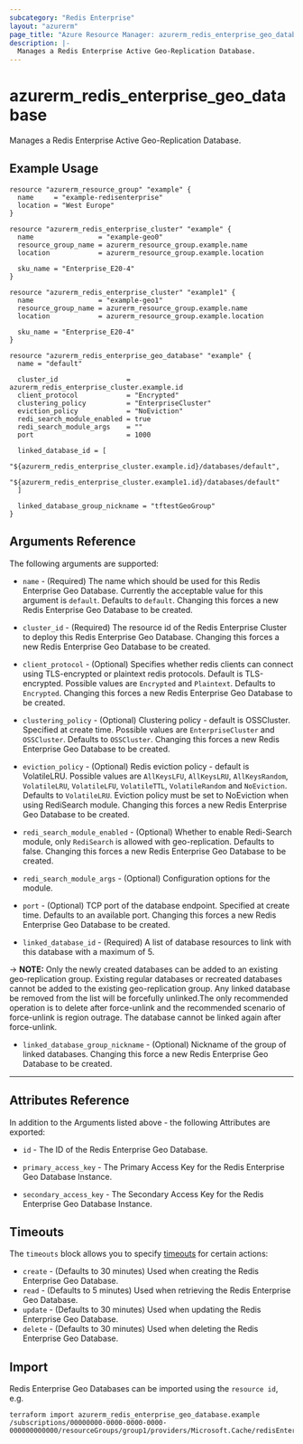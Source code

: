 ```yaml
---
subcategory: "Redis Enterprise"
layout: "azurerm"
page_title: "Azure Resource Manager: azurerm_redis_enterprise_geo_database"
description: |-
  Manages a Redis Enterprise Active Geo-Replication Database.
---
```


# azurerm_redis_enterprise_geo_database

Manages a Redis Enterprise Active Geo-Replication Database.

## Example Usage

```hcl
resource "azurerm_resource_group" "example" {
  name     = "example-redisenterprise"
  location = "West Europe"
}

resource "azurerm_redis_enterprise_cluster" "example" {
  name                = "example-geo0"
  resource_group_name = azurerm_resource_group.example.name
  location            = azurerm_resource_group.example.location

  sku_name = "Enterprise_E20-4"
}

resource "azurerm_redis_enterprise_cluster" "example1" {
  name                = "example-geo1"
  resource_group_name = azurerm_resource_group.example.name
  location            = azurerm_resource_group.example.location

  sku_name = "Enterprise_E20-4"
}

resource "azurerm_redis_enterprise_geo_database" "example" {
  name = "default"

  cluster_id                 = azurerm_redis_enterprise_cluster.example.id
  client_protocol            = "Encrypted"
  clustering_policy          = "EnterpriseCluster"
  eviction_policy            = "NoEviction"
  redi_search_module_enabled = true
  redi_search_module_args    = ""
  port                       = 1000

  linked_database_id = [
    "${azurerm_redis_enterprise_cluster.example.id}/databases/default",
    "${azurerm_redis_enterprise_cluster.example1.id}/databases/default"
  ]

  linked_database_group_nickname = "tftestGeoGroup"
}
```

## Arguments Reference

The following arguments are supported:

* `name` - (Required) The name which should be used for this Redis Enterprise Geo Database. Currently the acceptable value for this argument is `default`. Defaults to `default`. Changing this forces a new Redis Enterprise Geo Database to be created.

* `cluster_id` - (Required) The resource id of the Redis Enterprise Cluster to deploy this Redis Enterprise Geo Database. Changing this forces a new Redis Enterprise Geo Database to be created.

* `client_protocol` - (Optional) Specifies whether redis clients can connect using TLS-encrypted or plaintext redis protocols. Default is TLS-encrypted. Possible values are `Encrypted` and `Plaintext`. Defaults to `Encrypted`. Changing this forces a new Redis Enterprise Geo Database to be created.

* `clustering_policy` - (Optional) Clustering policy - default is OSSCluster. Specified at create time. Possible values are `EnterpriseCluster` and `OSSCluster`. Defaults to `OSSCluster`. Changing this forces a new Redis Enterprise Geo Database to be created.

* `eviction_policy` - (Optional) Redis eviction policy - default is VolatileLRU. Possible values are `AllKeysLFU`, `AllKeysLRU`, `AllKeysRandom`, `VolatileLRU`, `VolatileLFU`, `VolatileTTL`, `VolatileRandom` and `NoEviction`. Defaults to `VolatileLRU`. Eviction policy must be set to NoEviction when using RediSearch module. Changing this forces a new Redis Enterprise Geo Database to be created.

* `redi_search_module_enabled` - (Optional) Whether to enable Redi-Search module, only `RediSearch` is allowed with geo-replication. Defaults to false. Changing this forces a new Redis Enterprise Geo Database to be created.

* `redi_search_module_args` - (Optional) Configuration options for the module. 

* `port` - (Optional) TCP port of the database endpoint. Specified at create time. Defaults to an available port. Changing this forces a new Redis Enterprise Geo Database to be created.

* `linked_database_id` - (Required) A list of database resources to link with this database with a maximum of 5.

-> **NOTE:** Only the newly created databases can be added to an existing geo-replication group. Existing regular databases or recreated databases cannot be added to the existing geo-replication group. Any linked database be removed from the list will be forcefully unlinked.The only recommended operation is to delete after force-unlink and the recommended scenario of force-unlink is region outrage. The database cannot be linked again after force-unlink.

* `linked_database_group_nickname` - (Optional) Nickname of the group of linked databases. Changing this force a new Redis Enterprise Geo Database to be created.

---

## Attributes Reference

In addition to the Arguments listed above - the following Attributes are exported:

* `id` - The ID of the Redis Enterprise Geo Database.

* `primary_access_key` - The Primary Access Key for the Redis Enterprise Geo Database Instance.

* `secondary_access_key` - The Secondary Access Key for the Redis Enterprise Geo Database Instance.

## Timeouts

The `timeouts` block allows you to specify [timeouts](https://www.terraform.io/docs/configuration/resources.html#timeouts) for certain actions:

* `create` - (Defaults to 30 minutes) Used when creating the Redis Enterprise Geo Database.
* `read` - (Defaults to 5 minutes) Used when retrieving the Redis Enterprise Geo Database.
* `update` - (Defaults to 30 minutes) Used when updating the Redis Enterprise Geo Database.
* `delete` - (Defaults to 30 minutes) Used when deleting the Redis Enterprise Geo Database.

## Import

Redis Enterprise Geo Databases can be imported using the `resource id`, e.g.

```shell
terraform import azurerm_redis_enterprise_geo_database.example /subscriptions/00000000-0000-0000-0000-000000000000/resourceGroups/group1/providers/Microsoft.Cache/redisEnterprise/cluster1/databases/database1
```
